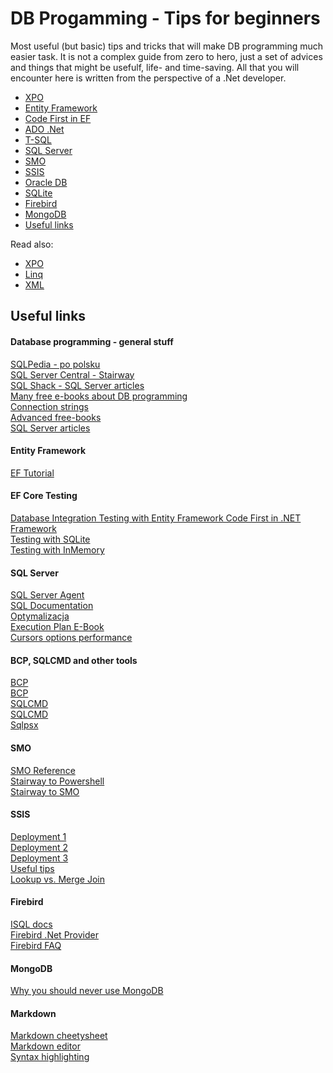 # DB Progamming - Tips for beginners
Most useful (but basic) tips and tricks that will make DB programming much easier task. It is not a complex guide from zero to hero, just a set of advices and things that might be usefulf, life- and time-saving. All that you will encounter here is written from the perspective of a .Net developer.

* [XPO](#xpo)
* [Entity Framework](#entity-framework)
* [Code First in EF](#code-first-in-ef)
* [ADO .Net](https://github.com/abik11/tips-tricks/blob/master/DB/ADONET.md)
* [T-SQL](https://github.com/abik11/tips-tricks/blob/master/DB/T-SQL.md)
* [SQL Server](https://github.com/abik11/tips-tricks/blob/master/DB/SQLServer.md)
* [SMO](https://github.com/abik11/tips-tricks/blob/master/DB/SMO.md)
* [SSIS](https://github.com/abik11/tips-tricks/blob/master/DB/SSIS.md)
* [Oracle DB](https://github.com/abik11/tips-tricks/blob/master/DB/Oracle.md)
* [SQLite](https://github.com/abik11/tips-tricks/blob/master/DB/SQLite.md)
* [Firebird](https://github.com/abik11/tips-tricks/blob/master/DB/Firebird.md)
* [MongoDB](https://github.com/abik11/tips-tricks/blob/master/DB/MongoDB.md)
* [Useful links](#useful-links)

Read also:
* [XPO](https://github.com/abik11/tips-tricks/blob/master/DevExpress.md#xpo)
* [Linq](https://github.com/abik11/tips-tricks/blob/master/CSharp/Linq.md)
* [XML](https://github.com/abik11/tips-tricks/blob/master/CSharp/XML.md)

## Useful links

#### Database programming - general stuff
[SQLPedia - po polsku](http://www.sqlpedia.pl/) <br />
[SQL Server Central - Stairway](http://www.sqlservercentral.com/stairway/) <br />
[SQL Shack - SQL Server articles](https://www.sqlshack.com/)<br />
[Many free e-books about DB programming](https://www.syncfusion.com/resources/techportal/ebooks) <br/>
[Connection strings](https://www.connectionstrings.com/) <br />
[Advanced free-books](https://www.red-gate.com/simple-talk/books/sql-books/) <br />
[SQL Server articles](http://www.sommarskog.se/)<br />

#### Entity Framework
[EF Tutorial](http://www.entityframeworktutorial.net/) <br />

#### EF Core Testing
[Database Integration Testing with Entity Framework Code First in .NET Framework](https://medium.com/@reyronald/database-integration-testing-with-entity-framework-code-first-in-net-framework-2c669153cf03)<br />
[Testing with SQLite](https://docs.microsoft.com/pl-pl/ef/core/miscellaneous/testing/sqlite)<br />
[Testing with InMemory](https://docs.microsoft.com/pl-pl/ef/core/miscellaneous/testing/in-memory)<br />

#### SQL Server
[SQL Server Agent](https://stackoverflow.com/questions/6712811/how-do-i-create-a-step-in-my-sql-server-agent-job-which-will-run-my-ssis-package/6713464#6713464) <br />
[SQL Documentation](https://docs.microsoft.com/pl-pl/sql/#pivot=sdkstools&panel=sdkstools-all) <br />
[Optymalizacja](http://www.sqlpedia.pl/tag/optymalizacja/) <br />
[Execution Plan E-Book](https://www.red-gate.com/library/sql-server-execution-plans-2nd-edition)<br />
[Cursors options performance](https://sqlperformance.com/2012/09/t-sql-queries/cursor-options)<br />

#### BCP, SQLCMD and other tools
[BCP](https://docs.microsoft.com/en-us/sql/relational-databases/import-export/import-and-export-bulk-data-by-using-the-bcp-utility-sql-server) <br />
[BCP](http://www.sqlpedia.pl/import-i-export-danych-do-bazy-sql-za-pomoca-bcp/) <br />
[SQLCMD](https://docs.microsoft.com/en-us/sql/tools/sqlcmd-utility) <br />
[SQLCMD](http://www.sqlpedia.pl/tag/sqlcmd/) <br />
[Sqlpsx](http://sqlpsx.codeplex.com/) <br />

#### SMO
[SMO Reference](https://technet.microsoft.com/en-us/library/mt571730.aspx) <br />
[Stairway to Powershell](http://www.sqlservercentral.com/stairway/91327/) <br />
[Stairway to SMO](http://www.sqlservercentral.com/stairway/140967/) <br />

#### SSIS
[Deployment 1](http://sqlmag.com/sql-server-integration-services/ssis-deployment-sql-server-2012) <br />
[Deployment 2](https://www.mssqltips.com/sqlservertip/2450/ssis-project-deployment-model-in-sql-server-2012-part-1-of-2/) <br />
[Deployment 3](https://www.sqlshack.com/deploying-packages-to-sql-server-integration-services-catalog-ssisdb/) <br />
[Useful tips](http://www.itprotoday.com/microsoft-sql-server/5-tips-developing-sql-server-integration-services-packages) <br />
[Lookup vs. Merge Join](https://social.technet.microsoft.com/wiki/contents/articles/32009.ssis-lookup-vs-merge-join.aspx) <br />

#### Firebird
[ISQL docs](https://www.firebirdsql.org/pdfmanual/html/isql.html) <br />
[Firebird .Net Provider](https://www.firebirdsql.org/en/net-provider/) <br />
[Firebird FAQ](http://www.firebirdfaq.org/) <br />

#### MongoDB
[Why you should never use MongoDB](http://www.sarahmei.com/blog/2013/11/11/why-you-should-never-use-mongodb/)<br />

#### Markdown
[Markdown cheetysheet](https://github.com/adam-p/markdown-here/wiki/Markdown-Cheatsheet) <br />
[Markdown editor](https://jbt.github.io/markdown-editor/) <br />
[Syntax highlighting](https://highlightjs.org/static/demo/) <br />
